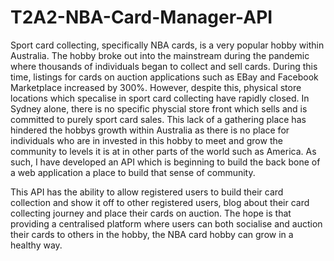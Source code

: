 # T2A2-NBA-Card-Manager-API

Sport card collecting, specifically NBA cards, is a very popular hobby within Australia. The hobby broke out into the mainstream during the pandemic where thousands of individuals began to collect and sell cards. During this time, listings for cards on auction applications such as EBay and Facebook Marketplace increased by 300%. However, despite this, physical store locations which specalise in sport card collecting have rapidly closed. In Sydney alone, there is no specific physcial store front which sells and is committed to purely sport card sales. This lack of a gathering place has hindered the hobbys growth within Australia as there is no place for individuals who are in invested in this hobby to meet and grow the community to levels it is at in other parts of the world such as America. As such, I have developed an API which is beginning to build the back bone of a web application a place to build that sense of community.

This API has the ability to allow registered users to build their card collection and show it off to other registered users, blog about their card collecting journey and place their cards on auction. The hope is that providing a centralised platform where users can both socialise and auction their cards to others in the hobby, the NBA card hobby can grow in a healthy way.
